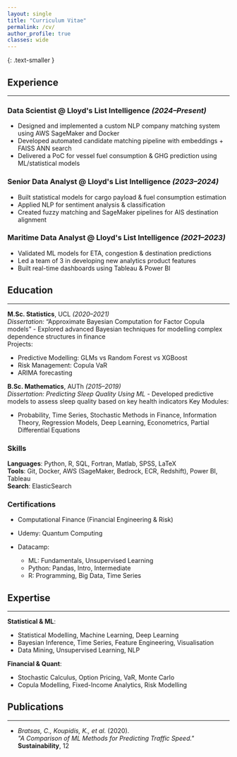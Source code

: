 ```yaml
---
layout: single
title: "Curriculum Vitae"
permalink: /cv/
author_profile: true
classes: wide
---
```


{: .text-smaller }

## Experience
---

### **Data Scientist** @ Lloyd's List Intelligence *(2024–Present)*  
- Designed and implemented a custom NLP company matching system using AWS SageMaker and Docker  
- Developed automated candidate matching pipeline with embeddings + FAISS ANN search  
- Delivered a PoC for vessel fuel consumption & GHG prediction using ML/statistical models

### **Senior Data Analyst** @ Lloyd's List Intelligence *(2023–2024)*  
- Built statistical models for cargo payload & fuel consumption estimation  
- Applied NLP for sentiment analysis & classification  
- Created fuzzy matching and SageMaker pipelines for AIS destination alignment

### **Maritime Data Analyst** @ Lloyd's List Intelligence *(2021–2023)*  
- Validated ML models for ETA, congestion & destination predictions  
- Led a team of 3 in developing new analytics product features  
- Built real-time dashboards using Tableau & Power BI

## Education
---
**M.Sc. Statistics**, UCL *(2020–2021)*  
*Dissertation:* “Approximate Bayesian Computation for Factor Copula models” - Explored advanced Bayesian techniques for modelling complex dependence structures in finance  
Projects:
- Predictive Modelling: GLMs vs Random Forest vs XGBoost
- Risk Management: Copula VaR
- ARIMA forecasting

**B.Sc. Mathematics**, AUTh *(2015–2019)*  
*Dissertation:* *Predicting Sleep Quality Using ML* - Developed predictive models to assess sleep quality based on key health indicators
Key Modules:
- Probability, Time Series, Stochastic Methods in Finance, Information Theory, Regression Models, Deep Learning, Econometrics, Partial Differential Equations

### Skills  
**Languages**: Python, R, SQL, Fortran, Matlab, SPSS, LaTeX  
**Tools**: Git, Docker, AWS (SageMaker, Bedrock, ECR, Redshift), Power BI, Tableau  
**Search**: ElasticSearch

### Certifications  
- Computational Finance (Financial Engineering & Risk)  
- Udemy: Quantum Computing  
- Datacamp:
  - ML: Fundamentals, Unsupervised Learning  
  - Python: Pandas, Intro, Intermediate  
  - R: Programming, Big Data, Time Series

  </div>
</div>

## Expertise
---

**Statistical & ML**:  
- Statistical Modelling, Machine Learning, Deep Learning  
- Bayesian Inference, Time Series, Feature Engineering, Visualisation  
- Data Mining, Unsupervised Learning, NLP

**Financial & Quant**:  
- Stochastic Calculus, Option Pricing, VaR, Monte Carlo  
- Copula Modelling, Fixed-Income Analytics, Risk Modelling

## Publications
---
- *Bratsas, C., Koupidis, K., et al.* (2020).  
  *"A Comparison of ML Methods for Predicting Traffic Speed."* **Sustainability**, 12
